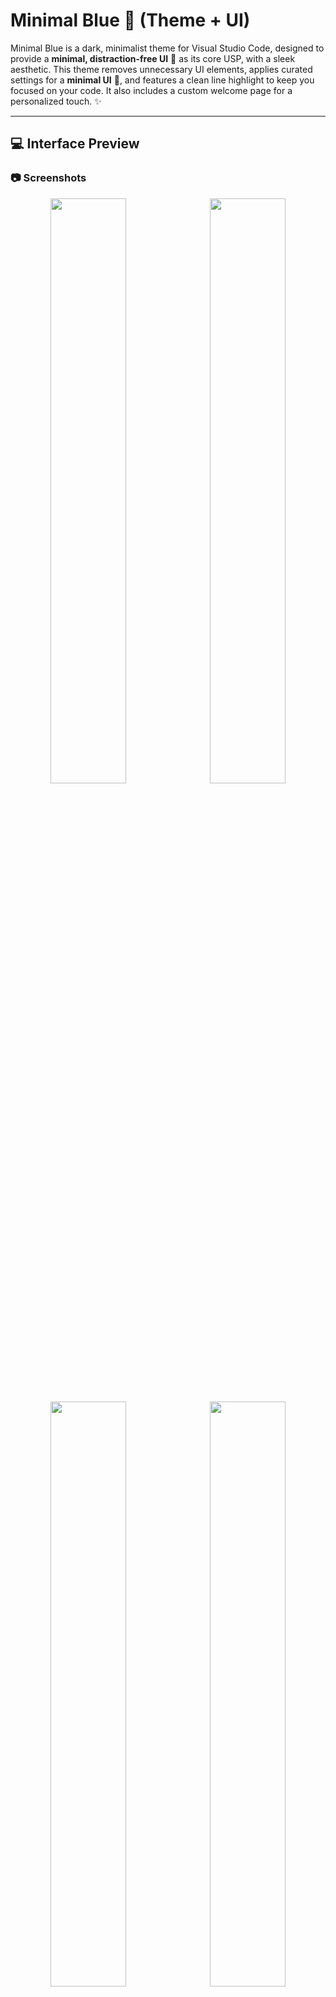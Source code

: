 # Minimal Blue 🌌 (Theme + UI)

Minimal Blue is a dark, minimalist theme for Visual Studio Code, designed to provide a **minimal, distraction-free UI** 🔧 as its core USP, with a sleek aesthetic. This theme removes unnecessary UI elements, applies curated settings for a **minimal UI** 🔧, and features a clean line highlight to keep you focused on your code. It also includes a custom welcome page for a personalized touch. ✨

---

## 💻 Interface Preview

### 📷 Screenshots

<p align="center"> <img src="preview/screenshot-1.png" width="49%" style="margin-right: 5px;"> <img src="preview/screenshot-2.png" width="49%"> </p> <p align="center">
<img src="preview/screenshot-3.png" width="49%" style="margin-right: 5px;"> <img src="preview/screenshot-4.png" width="49%"> </p>

- _A detailed view of the interface, including the code preview within the extension._

### 🎥 Live Preview (GIF)

<img src="https://media2.giphy.com/media/v1.Y2lkPTc5MGI3NjExZ2h5NjlxOTlrMG1hd3FmaTc2NnFiOWRkc2ZseXRjMTVrNTdyOWhoaSZlcD12MV9pbnRlcm5hbF9naWZfYnlfaWQmY3Q9Zw/WC0qwCBB2wReKwzzGA/giphy.gif" alt="Minimal Blue Preview" width="55%" />

- _Experience the extension in action with its clean, minimal interface._

---

## 🚀 Installation

### **Method 1: Install via VS Code Extensions**

1. Open VS Code.
2. Go to the **Extensions** view:
   - Press `Ctrl+Shift+X` (Windows/Linux) or `Cmd+Shift+X` (macOS).
3. Search for `Minimal Blue` in the search bar.
4. Click **Install**.
5. Set the theme:
   - Open the **Command Palette**:
     - Press `Ctrl+Shift+P` (Windows/Linux) or `Cmd+Shift+P` (macOS).
   - Type and select `Preferences: Color Theme`.
   - Choose **Minimal Blue** from the list.

### **Method 2: Manual Installation via VSIX**

#### **Option 1: Using VS Code UI**

1. Open VS Code.
2. Go to the **Extensions** view:
   - Press `Ctrl+Shift+X` (Windows/Linux) or `Cmd+Shift+X` (macOS).
3. Click the **`...` (menu button)** in the top-right corner of the Extensions view.
4. Select **Install from VSIX...**.
5. Locate and select the `minimal-blue-1.0.0.vsix` file downloaded from the [GitHub Releases page](https://github.com/AzamAliCodes/minimal-blue-vscode-theme/releases/latest).
6. Restart VS Code if necessary.

#### **Option 2: Using the Terminal**

1. Download the `.vsix` file from the [GitHub Releases page](https://github.com/AzamAliCodes/minimal-blue-vscode-theme/releases/latest).
2. Open your terminal.
3. Run the following command: _[ Within command update the version of .vsix file downloaded ]_
   ```sh
   code --install-extension minimal-blue-1.0.0.vsix
   ```
4. Restart VS Code if necessary.

---

## 🌟 Features

- 🖥️ **Minimal, Distraction-Free UI** 🔧: The core USP of Minimal Blue—hides unnecessary UI elements like the Activity Bar, Status Bar, and breadcrumbs for a clean, focused coding environment.
- ✨ **Shiny Line Highlight**: Features a highlight on the current line to keep your focus on the active code.
- 🎨 **Dark Minimal Theme**: A beautiful dark theme with a minimalist color palette.
- 📄 **Custom Welcome Page**: Displays a welcome page (using `vshome.svg`) when no editors are open, enhancing the **minimal UI** 🔧 experience.
- ⚙️ **Recommended Settings**: Automatically applies settings for a **minimal UI** 🔧, now organized into categories and applied only if not already customized.
- 📦 **Extension Recommendations**: Suggests Material Icon Theme and Prettier for a complete setup.

---

## 🛠️ Usage

### 📜 Custom Welcome Page

- The welcome page appears automatically when no editors are open and the "Minimal Blue" theme is active, complementing the **minimal UI** 🔧 design.
- To show it manually:
  - Open the Command Palette (`Ctrl+Shift+P` or `Cmd+Shift+P` on macOS).
  - Run `Minimal Blue: Show Welcome Page`.

### ⚙️ Recommended Settings

The extension applies the following settings on first activation (if not already customized) to achieve a **minimal UI** 🔧. **Technical Update**: Settings are now organized into categories and only applied if the user hasn't customized them, ensuring a non-intrusive experience. 🔧

#### 🎨 Theme and Appearance

- Sets the theme to "Minimal Blue".
- Uses Material Icon Theme for icons.

#### 🖼️ Workbench Layout

- Hides the Activity Bar and Status Bar to support a **minimal UI** 🔧.
- Moves the Sidebar to the right.
- Hides editor tabs, showing only the active file for a cleaner look.
- Hides the default VS Code welcome page and Command Center to reduce clutter.
- Hides the custom title bar for a **distraction-free** look.
- Automatically resizes the centered layout to fit content.
- Toggles the menu bar (shows on Alt key press) for a **minimal UI** 🔧.

#### ✍️ Editor Settings

- Disables minimap character rendering and enables autohide to keep the editor clean.
- Sets Prettier as the default formatter with format-on-save enabled.
- Disables accessibility support for performance.
- Enables word wrap so long lines automatically break to fit the editor width.
- Shiny Line Highlight: Enhances the active line highlight for better focus.

#### 📜 Scrollbar Settings

- Auto-hides horizontal and vertical scrollbars (appears only when scrolling).
- Sets scrollbar thickness to 8 pixels for a comfortable and visible experience.
- Prevents clicking the scrollbar from scrolling a full page.

#### 📁 File and Explorer Settings

- Shows full folder structure in the Explorer.
- Disables delete confirmation prompts and badges to reduce distractions.
- Trims trailing whitespace and ensures final newlines in files.
- Sorts files by type (e.g., `.js` before `.json`) for better organization.

#### 🖋️ Typography Settings

- Sets the editor font to `JetBrains Mono` for a **minimalist** look. _(If not installed, download and install from [JetBrains Mono](https://www.jetbrains.com/lp/mono/).)_
- Disables font ligatures for better readability.
- Configures code suggestion font size to 16 and line height to 30 for better readability.
- Sets the terminal font size to 14 and line height to 1.3 for a comfortable experience.

#### 🔍 Other

- Disables breadcrumbs, Git decorations, and sticky scroll in the File Explorer to maintain a **minimal UI** 🔧.
- Enables word wrapping in the diff and chat editors.

---

## ⌨️ Keyboard Shortcuts

For a minimal experience, many UI elements are hidden to reduce distractions. Keyboard shortcuts allow you to access commands and navigate the interface quickly without relying on visible buttons. Click the arrow below to reveal the complete list of essential keyboard shortcuts:

<details>
  <summary><strong>Click here to view Keyboard Shortcuts</strong></summary>

| Function                           | Windows/Linux  | macOS         |
| ---------------------------------- | -------------- | ------------- |
| Toggle Menu Bar (Reveals Menu Bar) | `Alt`          | `Alt`         |
| Quick Open File                    | `Ctrl+P`       | `Cmd+P`       |
| Open Command Palette               | `Ctrl+Shift+P` | `Cmd+Shift+P` |
| Open Explorer                      | `Ctrl+Shift+E` | `Cmd+Shift+E` |
| Open Extensions View               | `Ctrl+Shift+X` | `Cmd+Shift+X` |
| Search in Workspace                | `Ctrl+Shift+F` | `Cmd+Shift+F` |
| Find in File                       | `Ctrl+F`       | `Cmd+F`       |
| Toggle Sidebar                     | `Ctrl+B`       | `Cmd+B`       |
| Close Active Editor                | `Ctrl+W`       | `Cmd+W`       |
| Close All Editors                  | `Ctrl+K W`     | `Cmd+K W`     |
| Split Editor                       | `Ctrl+\`       | `Cmd+\`       |
| Toggle Terminal                    | `` Ctrl+` ``   | `` Cmd+` ``   |
| Focus Editor Group 1               | `Ctrl+1`       | `Cmd+1`       |
| Focus Editor Group 2               | `Ctrl+2`       | `Cmd+2`       |
| Start Debugging                    | `F5`           | `F5`          |
| Stop Debugging                     | `Shift+F5`     | `Shift+F5`    |

</details>

---

## 📦 Recommended Extensions

- 🖼️ **Material Icon Theme** (`PKief.material-icon-theme`): Enhances file and folder icons.
- ✍️ **Prettier** (`esbenp.prettier-vscode`): Formats code automatically.

---

## 🌐 GitHub Repository

- 📌 GitHub Repository: [AzamAliCodes/minimal-blue-vscode-theme](https://github.com/AzamAliCodes/minimal-blue-vscode-theme)
- 📌 Check out other project on GitHub: [AzamAliCodes](https://github.com/AzamAliCodes)

## ⓘ Extention Link (VS Code Marketplace)

**╰┈➤[Minimal Blue Theme](https://marketplace.visualstudio.com/items?itemName=AzamAli.minimal-blue)**

## 🔗 Download (.vsix)

- 📦 [Download the latest release (.vsix)](https://github.com/AzamAliCodes/minimal-blue-vscode-theme/releases/latest)

---

## 📜 License

This extension is licensed under the [MIT License](LICENSE.md). 📄

---
